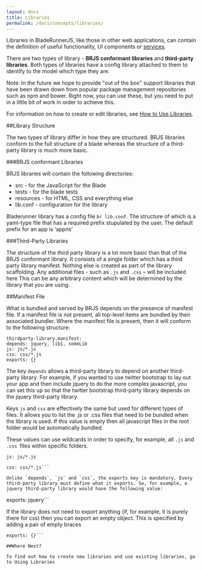 ```yaml
---
layout: docs
title: Libraries
permalink: /docs/concepts/libraries/
---
```


Libraries in BladeRunnerJS, like those in other web applications, can contain the definition of useful functionality, UI components or [services](http://bladerunnerjs.org/docs/concepts/services/).

There are two types of library - **BRJS conformant libraries** and **third-party libraries**. Both types of libraries have a config library attached to them to identify to the model which type they are.
<div class="alert alert-info">
  <p>
Note: In the future we hope to provide "out of the box" support libraries that have been drawn down from popular package management repositories such as npm and bower. Right now, you can use these, but you need to put in a little bit of work in order to achieve this.<p></div>

For information on how to create or edit libraries, see [How to Use Libraries](http://bladerunnerjs.org/docs/use/use_libraries/).

##Library Structure

The two types of library differ in how they are structured. BRJS libraries conform to the full structure of a blade whereas the structure of a third-party library is much more basic. 

###BRJS conformant Libraries

BRJS libraries will contain the following directories:

- src - for the JavaScript for the Blade
- tests - for the blade tests
- resources - for HTML, CSS and everything else
- lib.conf - configuration for the library

Bladerunner library has a config file `br lib.conf`. The structure of which is a yaml-type file that has a required prefix stupulated by the user. The default prefix for an app is ‘appns’

###Third-Party Libraries

The structure of the third party library is a lot more basic than that of the BRJS conformant library. It consists of a single folder which has a third party library manifest. Nothing else is created as part of the library scaffolding. Any additional files - such as `.js` and `.css` – will be included here This can be any arbitrary content which will be determined by the library that you are using.

##Manifest File

What is bundled and served by BRJS depends on the presence of manifest file. If a manifest file is not present, all top-level items are bundled by their associated bundler. Where the manifest file is present, then it will conform to the following structure:

```
thirdparty-library.manifest:
depends: jquery, lib1, someLib
js: js/*.js
css: css/*.js
exports: {}
```

The key `depends` allows a third-party library to depend on another third-party library. For example, if you wanted to use twitter bootstrap to lay out your app and then include jquery to do the more complex javascript, you can set this up so that the twitter bootstrap third-party library depends on the jquery third-party library.

Keys `js` and `css` are effectively the same but used for different types of files. It allows you to list the .js or .css files that need to be bundled when the library is used.  If this value is empty then all javascript  files in the root folder would be automatically bundled.

These values can use wildcards in order to specify, for example, all `.js` and `.css `files within specific folders.

```
js: js/*.js

css: css/*.js```

Unlike `depends`, `js` and `css`, the exports key is mandatory. Every third-party library must define what it exports. So, for example, a jquery third-party library would have the following value:
```
exports: jquery```

If the library does not need to export anything (if, for example, it is purely there for css) then you can export an empty object. This is specified by adding a pair of empty braces
```
exports: {}```

##Where Next?

To find out how to create new libraries and use existing libraries, go to Using Libraries